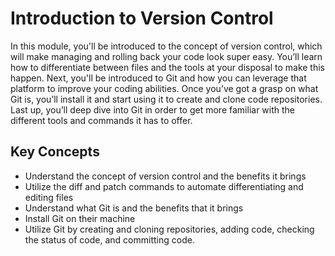 # Introduction to Version Control

In this module, you'll be introduced to the concept of version control, which will make managing and rolling back your code look super easy. You’ll learn how to differentiate between files and the tools at your disposal to make this happen. Next, you'll be introduced to Git and how you can leverage that platform to improve your coding abilities. Once you’ve got a grasp on what Git is, you’ll install it and start using it to create and clone code repositories. Last up, you’ll deep dive into Git in order to get more familiar with the different tools and commands it has to offer.

## Key Concepts

* Understand the concept of version control and the benefits it brings
* Utilize the diff and patch commands to automate differentiating and editing files
* Understand what Git is and the benefits that it brings
* Install Git on their machine
* Utilize Git by creating and cloning repositories, adding code, checking the status of code, and committing code.